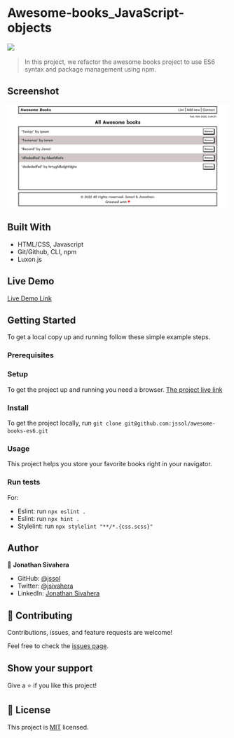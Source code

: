 # Awesome-books_JavaScript-objects

![](https://img.shields.io/badge/Microverse-blueviolet)

> In this project, we refactor the awesome books project to use ES6 syntax and package management using npm.

## Screenshot

![app-screenshot](./screenshot.png)

## Built With

- HTML/CSS, Javascript
- Git/Github, CLI, npm
- Luxon.js

## Live Demo

[Live Demo Link](https://jssol.github.io/awesome-books-es6/)

## Getting Started

To get a local copy up and running follow these simple example steps.

### Prerequisites

### Setup

To get the project up and running you need a browser.
[The project live link](#Live-Demo-Link)

### Install

To get the project locally, run `git clone git@github.com:jssol/awesome-books-es6.git`

### Usage

This project helps you store your favorite books right in your navigator.

### Run tests

For:

- Eslint: run `npx eslint .`
- Eslint: run `npx hint .`
- Stylelint: run `npx stylelint "**/*.{css.scss}"`

## Author

👤 **Jonathan Sivahera**

- GitHub: [@jssol](https://github.com/jssol)
- Twitter: [@jsivahera](https://twitter.com/jsivahera)
- LinkedIn: [Jonathan Sivahera](https://linkedin.com/in/jsivahera)

## 🤝 Contributing

Contributions, issues, and feature requests are welcome!

Feel free to check the [issues page](../../issues/).

## Show your support

Give a ⭐️ if you like this project!

## 📝 License

This project is [MIT](./MIT.md) licensed.
